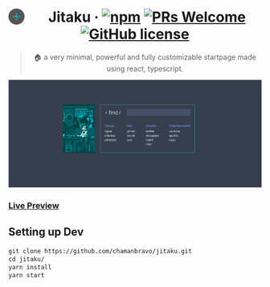 <div align="center">
   <img src="./public/favicon-32x32.png" alt="jitaku"  style="float:left; margin-right: 1rem" />

   # Jitaku &middot; [![npm](https://img.shields.io/npm/v/npm.svg?style=flat-square)](https://www.npmjs.com/package/npm) [![PRs Welcome](https://img.shields.io/badge/PRs-welcome-brightgreen.svg?style=flat-square)](http://makeapullrequest.com) [![GitHub license](https://img.shields.io/badge/license-MIT-blue.svg?style=flat-square)](https://github.com/your/your-project/blob/master/LICENSE)
  
   > 🏠 a very minimal, powerful and fully customizable startpage made using react, typescript.
</div>

<img src="./preview.png" alt="jitaku" width="1000px" />

### [Live Preview](https://jitakupage.vercel.app/)

## Setting up Dev
```shell
git clone https://github.com/chamanbravo/jitaku.git
cd jitaku/
yarn install
yarn start
```

